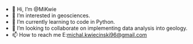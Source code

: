 - 👋 Hi, I’m @MiKwie
- 👀 I’m interested in geosciences.
- 🌱 I’m currently learning to code in Python.
- 💞️ I’m looking to collaborate on implementing data analysis into geology.
- 📫 How to reach me E:michal.kwiecinski96@gmail.com

<!---
MiKwie/MiKwie is a ✨ special ✨ repository because its `README.md` (this file) appears on your GitHub profile.
You can click the Preview link to take a look at your changes.
--->
